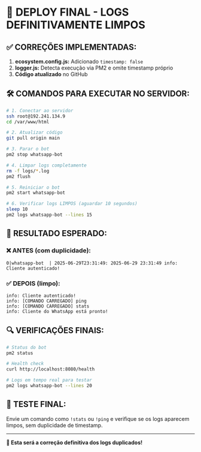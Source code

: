 # 🚀 DEPLOY FINAL - LOGS DEFINITIVAMENTE LIMPOS

## ✅ CORREÇÕES IMPLEMENTADAS:
1. **ecosystem.config.js:** Adicionado `timestamp: false`
2. **logger.js:** Detecta execução via PM2 e omite timestamp próprio
3. **Código atualizado** no GitHub

## 🛠️ COMANDOS PARA EXECUTAR NO SERVIDOR:

```bash
# 1. Conectar ao servidor
ssh root@192.241.134.9
cd /var/www/html

# 2. Atualizar código
git pull origin main

# 3. Parar o bot
pm2 stop whatsapp-bot

# 4. Limpar logs completamente
rm -f logs/*.log
pm2 flush

# 5. Reiniciar o bot
pm2 start whatsapp-bot

# 6. Verificar logs LIMPOS (aguardar 10 segundos)
sleep 10
pm2 logs whatsapp-bot --lines 15
```

## 🎯 RESULTADO ESPERADO:

### ❌ ANTES (com duplicidade):
```
0|whatsapp-bot  | 2025-06-29T23:31:49: 2025-06-29 23:31:49 info: Cliente autenticado!
```

### ✅ DEPOIS (limpo):
```
info: Cliente autenticado!
info: [COMANDO CARREGADO] ping
info: [COMANDO CARREGADO] stats
info: Cliente do WhatsApp está pronto!
```

## 🔍 VERIFICAÇÕES FINAIS:

```bash
# Status do bot
pm2 status

# Health check
curl http://localhost:8080/health

# Logs em tempo real para testar
pm2 logs whatsapp-bot --lines 20
```

## 🧪 TESTE FINAL:
Envie um comando como `!stats` ou `!ping` e verifique se os logs aparecem limpos, sem duplicidade de timestamp.

---

**🎉 Esta será a correção definitiva dos logs duplicados!**
